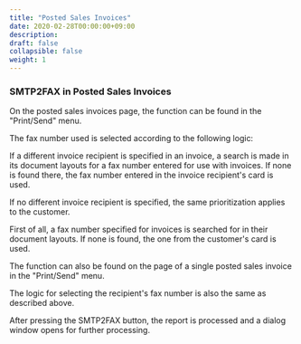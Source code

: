 ```yaml
---
title: "Posted Sales Invoices"
date: 2020-02-28T00:00:00+09:00
description: 
draft: false
collapsible: false
weight: 1
---
```

### SMTP2FAX in Posted Sales Invoices 
On the posted sales invoices page, the function can be found in the "Print/Send" menu. 


The fax number used is selected according to the following logic: 

If a different invoice recipient is specified in an invoice, a search is made in its document layouts for a fax number entered for use with invoices. If none is found there, the fax number entered in the invoice recipient's card is used. 

  

If no different invoice recipient is specified, the same prioritization applies to the customer. 

First of all, a fax number specified for invoices is searched for in their document layouts. If none is found, the one from the customer's card is used. 

  

The function can also be found on the page of a single posted sales invoice in the "Print/Send" menu. 

  

  

The logic for selecting the recipient's fax number is also the same as described above. 

  

After pressing the SMTP2FAX button, the report is processed and a dialog window opens for further processing. 